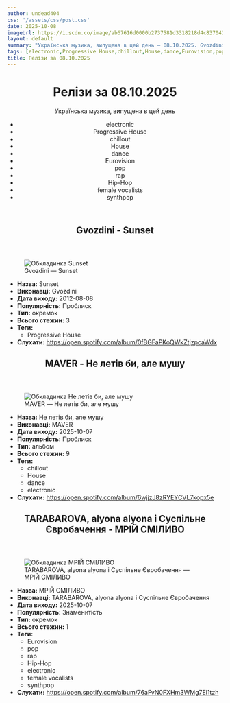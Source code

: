 ```yaml
---
author: undead404
css: '/assets/css/post.css'
date: 2025-10-08
imageUrl: https://i.scdn.co/image/ab67616d0000b2737581d3318218d4c837041553
layout: default
summary: "Українська музика, випущена в цей день – 08.10.2025. Gvozdini, MAVER, TARABAROVA, alyona alyona і Суспільне Євробачення"
tags: [electronic,Progressive House,chillout,House,dance,Eurovision,pop,rap,Hip-Hop,female vocalists,synthpop]
title: Релізи за 08.10.2025
---
```


<main class="main-content">
  <header>
    <h1>Релізи за <time datetime="2025-10-08">08.10.2025</time></h1>
    <p class="summary">Українська музика, випущена в цей день</p>
      <ul class="tags">
          <li>electronic</li>
          <li>Progressive House</li>
          <li>chillout</li>
          <li>House</li>
          <li>dance</li>
          <li>Eurovision</li>
          <li>pop</li>
          <li>rap</li>
          <li>Hip-Hop</li>
          <li>female vocalists</li>
          <li>synthpop</li>
      </ul>
  </header>
  <section class="releases">
    <article class="release">
      <header>
        <h2>
          Gvozdini - Sunset
        </h2>
      </header>
      <figure>
        <img src="https://i.scdn.co/image/ab67616d0000b2737581d3318218d4c837041553" alt="Обкладинка Sunset">
        <figcaption>Gvozdini — Sunset</figcaption>
      </figure>
      <ul>
        <li><strong>Назва:</strong> Sunset</li>
        <li><strong>Виконавці:</strong> Gvozdini</li>
        <li><strong>Дата виходу:</strong> 2012-08-08</li>
        <li><strong>Популярність:</strong> Проблиск</li>
        <li><strong>Тип:</strong> окремок</li>
        <li><strong>Всього стежин:</strong> 3</li>
            <li><strong>Теги:</strong>
            <ul class="tags">
                <li class="tag">Progressive House</li>
            </ul>
            </li>
        <li><strong>Слухати:</strong> <a href="https://open.spotify.com/album/0fBGFaPKoQWkZtjzpcaWdx" target="_blank">https:&#x2F;&#x2F;open.spotify.com&#x2F;album&#x2F;0fBGFaPKoQWkZtjzpcaWdx</a></li>
      </ul>
    </article>
    <article class="release">
      <header>
        <h2>
          MAVER - Не летів би, але мушу
        </h2>
      </header>
      <figure>
        <img src="https://i.scdn.co/image/ab67616d0000b273798ef8f377e416e9e449c05f" alt="Обкладинка Не летів би, але мушу">
        <figcaption>MAVER — Не летів би, але мушу</figcaption>
      </figure>
      <ul>
        <li><strong>Назва:</strong> Не летів би, але мушу</li>
        <li><strong>Виконавці:</strong> MAVER</li>
        <li><strong>Дата виходу:</strong> 2025-10-07</li>
        <li><strong>Популярність:</strong> Проблиск</li>
        <li><strong>Тип:</strong> альбом</li>
        <li><strong>Всього стежин:</strong> 9</li>
            <li><strong>Теги:</strong>
            <ul class="tags">
                <li class="tag">chillout</li>
                <li class="tag">House</li>
                <li class="tag">dance</li>
                <li class="tag">electronic</li>
            </ul>
            </li>
        <li><strong>Слухати:</strong> <a href="https://open.spotify.com/album/6wjjzJ8zRYEYCVL7kopx5e" target="_blank">https:&#x2F;&#x2F;open.spotify.com&#x2F;album&#x2F;6wjjzJ8zRYEYCVL7kopx5e</a></li>
      </ul>
    </article>
    <article class="release">
      <header>
        <h2>
          TARABAROVA, alyona alyona і Суспільне Євробачення - МРІЙ СМІЛИВО
        </h2>
      </header>
      <figure>
        <img src="https://i.scdn.co/image/ab67616d0000b273e4a412277704d2d4b3df42bd" alt="Обкладинка МРІЙ СМІЛИВО">
        <figcaption>TARABAROVA, alyona alyona і Суспільне Євробачення — МРІЙ СМІЛИВО</figcaption>
      </figure>
      <ul>
        <li><strong>Назва:</strong> МРІЙ СМІЛИВО</li>
        <li><strong>Виконавці:</strong> TARABAROVA, alyona alyona і Суспільне Євробачення</li>
        <li><strong>Дата виходу:</strong> 2025-10-07</li>
        <li><strong>Популярність:</strong> Знаменитість</li>
        <li><strong>Тип:</strong> окремок</li>
        <li><strong>Всього стежин:</strong> 1</li>
            <li><strong>Теги:</strong>
            <ul class="tags">
                <li class="tag">Eurovision</li>
                <li class="tag">pop</li>
                <li class="tag">rap</li>
                <li class="tag">Hip-Hop</li>
                <li class="tag">electronic</li>
                <li class="tag">female vocalists</li>
                <li class="tag">synthpop</li>
            </ul>
            </li>
        <li><strong>Слухати:</strong> <a href="https://open.spotify.com/album/76aFvN0FXHm3WMg7El1tzh" target="_blank">https:&#x2F;&#x2F;open.spotify.com&#x2F;album&#x2F;76aFvN0FXHm3WMg7El1tzh</a></li>
      </ul>
    </article>
  </section>
</main>
